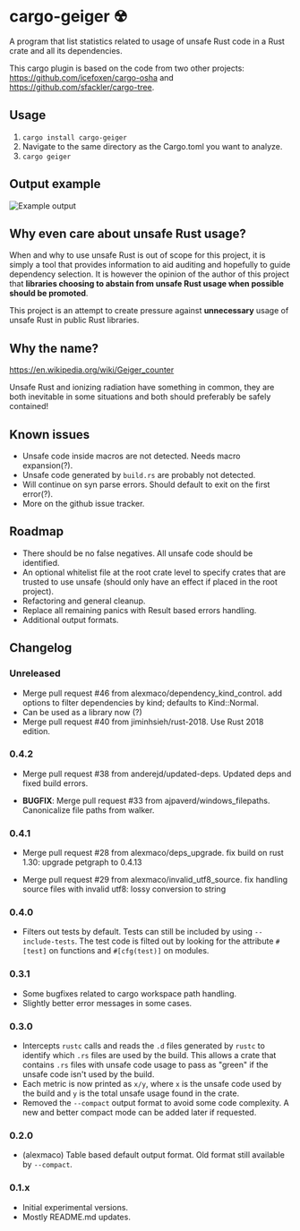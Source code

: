 cargo-geiger ☢
===============

A program that list statistics related to usage of unsafe Rust code in a Rust
crate and all its dependencies.

This cargo plugin is based on the code from two other projects:
<https://github.com/icefoxen/cargo-osha> and
<https://github.com/sfackler/cargo-tree>.


Usage
-----

1. `cargo install cargo-geiger`
2. Navigate to the same directory as the Cargo.toml you want to analyze.
3. `cargo geiger`


Output example
--------------

![Example output](https://user-images.githubusercontent.com/3704611/42893683-54f16930-8ab5-11e8-87a5-785fe4a1d5d9.png)


Why even care about unsafe Rust usage?
--------------------------------------

When and why to use unsafe Rust is out of scope for this project, it is simply
a tool that provides information to aid auditing and hopefully to guide
dependency selection. It is however the opinion of the author of this project
that __libraries choosing to abstain from unsafe Rust usage when possible should
be promoted__.

This project is an attempt to create pressure against __unnecessary__ usage of
unsafe Rust in public Rust libraries.


Why the name?
-------------

<https://en.wikipedia.org/wiki/Geiger_counter>

Unsafe Rust and ionizing radiation have something in common, they are both
inevitable in some situations and both should preferably be safely contained!


Known issues
------------

- Unsafe code inside macros are not detected. Needs macro expansion(?).
- Unsafe code generated by `build.rs` are probably not detected.
- Will continue on syn parse errors. Should default to exit on the first error(?).
- More on the github issue tracker.


Roadmap
-------

- There should be no false negatives. All unsafe code should be identified.
- An optional whitelist file at the root crate level to specify crates that are
  trusted to use unsafe (should only have an effect if placed in the root
  project).
- Refactoring and general cleanup.
- Replace all remaining panics with Result based errors handling.
- Additional output formats.


Changelog
---------

### Unreleased
 - Merge pull request #46 from alexmaco/dependency_kind_control. add options to filter dependencies by kind; defaults to Kind::Normal.
 - Can be used as a library now (?)
 - Merge pull request #40 from jiminhsieh/rust-2018. Use Rust 2018 edition.

### 0.4.2
 - Merge pull request #38 from anderejd/updated-deps. Updated deps and fixed
   build errors.

 - __BUGFIX__: Merge pull request #33 from ajpaverd/windows_filepaths.
   Canonicalize file paths from walker.

### 0.4.1
 - Merge pull request #28 from alexmaco/deps_upgrade. fix build on rust 1.30:
   upgrade petgraph to 0.4.13

 - Merge pull request #29 from alexmaco/invalid_utf8_source. fix handling
   source files with invalid utf8: lossy conversion to string

### 0.4.0
 - Filters out tests by default. Tests can still be included by using
   `--include-tests`. The test code is filted out by looking for the attribute
   `#[test]` on functions and `#[cfg(test)]` on modules.

### 0.3.1
 - Some bugfixes related to cargo workspace path handling.
 - Slightly better error messages in some cases.

### 0.3.0
 - Intercepts `rustc` calls and reads the `.d` files generated by `rustc` to
   identify which `.rs` files are used by the build. This allows a crate that
   contains `.rs` files with unsafe code usage to pass as "green" if the unsafe
   code isn't used by the build.
 - Each metric is now printed as `x/y`, where `x` is the unsafe code used by the
   build and `y` is the total unsafe usage found in the crate.
 - Removed the `--compact` output format to avoid some code complexity. A new
   and better compact mode can be added later if requested.

### 0.2.0
 - (alexmaco) Table based default output format. Old format still available by
   `--compact`.

### 0.1.x
 - Initial experimental versions.
 - Mostly README.md updates.



